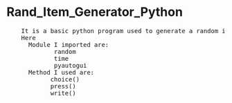 # Rand_Item_Generator_Python

  <pre>
    It is a basic python program used to generate a random item from the given input list.
    Here 
      Module I imported are:
             random
             time
             pyautogui
      Method I used are: 
            choice()
            press()
            write()
      
